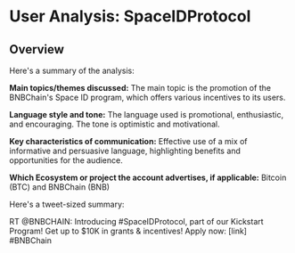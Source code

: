 # User Analysis: SpaceIDProtocol

## Overview

Here's a summary of the analysis:

**Main topics/themes discussed:**
The main topic is the promotion of the BNBChain's Space ID program, which offers various incentives to its users.

**Language style and tone:**
The language used is promotional, enthusiastic, and encouraging. The tone is optimistic and motivational.

**Key characteristics of communication:**
Effective use of a mix of informative and persuasive language, highlighting benefits and opportunities for the audience.

**Which Ecosystem or project the account advertises, if applicable:**
Bitcoin (BTC) and BNBChain (BNB)

Here's a tweet-sized summary:

RT @BNBCHAIN: Introducing #SpaceIDProtocol, part of our Kickstart Program! Get up to $10K in grants & incentives! Apply now: [link] #BNBChain